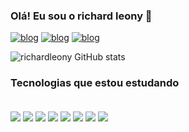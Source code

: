 ### Olá! Eu sou o richard leony 🖖

[![blog](https://img.shields.io/badge/Instagram-E4405F?style=for-the-badge&logo=instagram&logoColor=white)](https://www.instagram.com/richard_leony/)
[![blog](https://img.shields.io/badge/Twitter-1DA1F2?style=for-the-badge&logo=twitter&logoColor=white)](https://twitter.com/richard_leony22)
[![blog](https://img.shields.io/badge/LinkedIn-0077B5?style=for-the-badge&logo=linkedin&logoColor=white)](https://www.linkedin.com/in/richard-leony-71b968174/)

![richardleony GitHub stats](https://github-readme-stats.vercel.app/api?username=richardleony&show_icons=true&theme=dark)

### Tecnologias que estou estudando
<div style="display: inline_block"><br/>
<img align="center" alt"html5" src="https://img.shields.io/badge/HTML5-E34F26?style=for-the-badge&logo=html5&logoColor=white" />
<img align="center" alt"css" src="https://img.shields.io/badge/CSS3-1572B6?style=for-the-badge&logo=css3&logoColor=white" />
<img align="center" alt"javascript" src="https://img.shields.io/badge/JavaScript-F7DF1E?style=for-the-badge&logo=javascript&logoColor=black" />
<img align="center" alt"nodejs" src="https://img.shields.io/badge/Node.js-43853D?style=for-the-badge&logo=node.js&logoColor=white" />
<img align="center" alt"react" src="https://img.shields.io/badge/React_Native-20232A?style=for-the-badge&logo=react&logoColor=61DAFB" />
<img align="center" alt"mysql" src="https://img.shields.io/badge/MySQL-00000F?style=for-the-badge&logo=mysql&logoColor=white" />
<img align="center" alt"php" src="https://img.shields.io/badge/PHP-777BB4?style=for-the-badge&logo=php&logoColor=white" />
<img align="center" alt"wordpress" src="https://img.shields.io/badge/Wordpress-21759B?style=for-the-badge&logo=wordpress&logoColor=white" />
</div>
